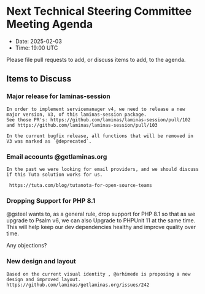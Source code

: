 # Next Technical Steering Committee Meeting Agenda

- Date: 2025-02-03
- Time: 19:00 UTC

Please file pull requests to add, or discuss items to add, to the agenda.

## Items to Discuss

### Major release for laminas-session

    In order to implement servicemanager v4, we need to release a new major version, V3, of this laminas-session package.
    See those PR's: https://github.com/laminas/laminas-session/pull/102  and https://github.com/laminas/laminas-session/pull/103

    In the current bugfix release, all functions that will be removed in V3 was marked as `@deprecated`.

### Email accounts @getlaminas.org 

    In the past we were looking for email providers, and we should discuss if this Tuta solution works for us.
    
     https://tuta.com/blog/tutanota-for-open-source-teams
    
### Dropping Support for PHP 8.1

@gsteel wants to, as a general rule, drop support for PHP 8.1 so that as we upgrade to Psalm v6, we can also Upgrade to PHPUnit 11 at the same time. This will help keep our dev dependencies healthy and improve quality over time.

Any objections?

### New design and layout

    Based on the current visual identity , @arhimede is proposing a new design and improved layout. 
    https://github.com/laminas/getlaminas.org/issues/242

